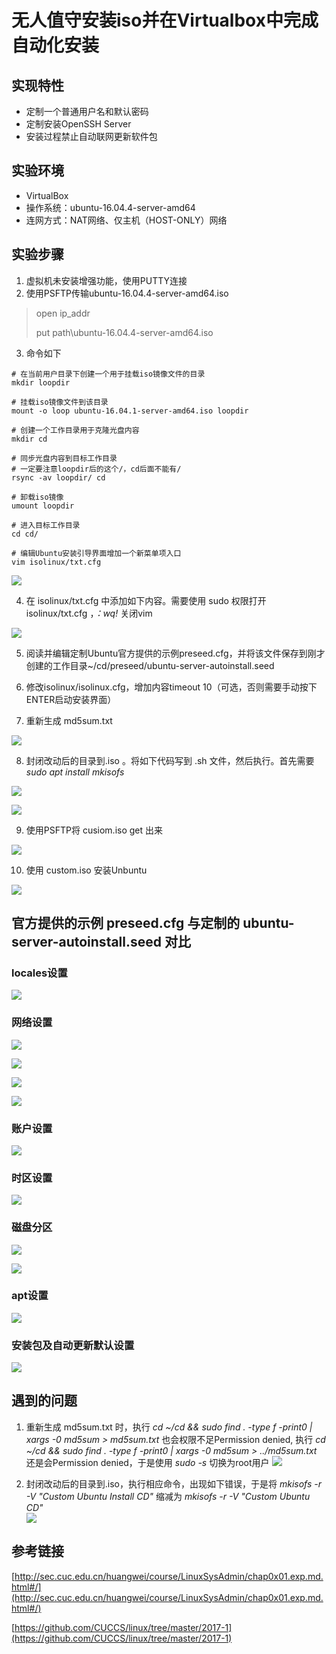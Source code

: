 # 无人值守安装iso并在Virtualbox中完成自动化安装

## 实现特性

- 定制一个普通用户名和默认密码
- 定制安装OpenSSH Server
- 安装过程禁止自动联网更新软件包

## 实验环境

- VirtualBox
- 操作系统：ubuntu-16.04.4-server-amd64
- 连网方式：NAT网络、仅主机（HOST-ONLY）网络

## 实验步骤

1. 虚拟机未安装增强功能，使用PUTTY连接
2. 使用PSFTP传输ubuntu-16.04.4-server-amd64.iso
> open ip_addr
>
> put path\ubuntu-16.04.4-server-amd64.iso

3. 命令如下

```
# 在当前用户目录下创建一个用于挂载iso镜像文件的目录
mkdir loopdir

# 挂载iso镜像文件到该目录
mount -o loop ubuntu-16.04.1-server-amd64.iso loopdir

# 创建一个工作目录用于克隆光盘内容
mkdir cd

# 同步光盘内容到目标工作目录
# 一定要注意loopdir后的这个/，cd后面不能有/
rsync -av loopdir/ cd

# 卸载iso镜像
umount loopdir

# 进入目标工作目录
cd cd/

# 编辑Ubuntu安装引导界面增加一个新菜单项入口
vim isolinux/txt.cfg
```

![](images/1.PNG)

4. 在 isolinux/txt.cfg 中添加如下内容。需要使用 sudo 权限打开isolinux/txt.cfg ，*：wq!* 关闭vim

![](images/2.PNG)

5. 阅读并编辑定制Ubuntu官方提供的示例preseed.cfg，并将该文件保存到刚才创建的工作目录~/cd/preseed/ubuntu-server-autoinstall.seed

6. 修改isolinux/isolinux.cfg，增加内容timeout 10（可选，否则需要手动按下ENTER启动安装界面）

7. 重新生成 md5sum.txt

![](images/3.PNG)

8. 封闭改动后的目录到.iso 。将如下代码写到 .sh 文件，然后执行。首先需要  *sudo apt install mkisofs*

![](images/6.PNG)

![](images/5.PNG)

9. 使用PSFTP将 cusiom.iso get 出来

![](images/7.PNG)

10. 使用 custom.iso 安装Unbuntu

![](images/11.PNG)

## 官方提供的示例 preseed.cfg 与定制的 ubuntu-server-autoinstall.seed 对比

### locales设置
![](images/10.PNG)

### 网络设置
![](images/12.PNG)

![](images/13.PNG)

![](images/14.PNG)

![](images/15.PNG)

### 账户设置
![](images/16.PNG)

### 时区设置
![](images/17.PNG)

### 磁盘分区
![](images/18.PNG)

![](images/19.PNG)

### apt设置
![](images/20.PNG)

### 安装包及自动更新默认设置
![](images/21.PNG)


## 遇到的问题
1. 重新生成 md5sum.txt 时，执行 *cd ~/cd && sudo find . -type f -print0 | xargs -0 md5sum > md5sum.txt* 也会权限不足Permission denied, 执行 *cd ~/cd && sudo find . -type f -print0 | xargs -0 md5sum > ../md5sum.txt* 还是会Permission denied，于是使用 *sudo -s* 切换为root用户
![](images/9.PNG)

2. 封闭改动后的目录到.iso，执行相应命令，出现如下错误，于是将 *mkisofs -r -V "Custom Ubuntu Install CD"* 缩减为 *mkisofs -r -V "Custom Ubuntu CD"* </br>
![](images/4.PNG)

## 参考链接

[http://sec.cuc.edu.cn/huangwei/course/LinuxSysAdmin/chap0x01.exp.md.html#/](http://sec.cuc.edu.cn/huangwei/course/LinuxSysAdmin/chap0x01.exp.md.html#/)

[https://github.com/CUCCS/linux/tree/master/2017-1](https://github.com/CUCCS/linux/tree/master/2017-1)
